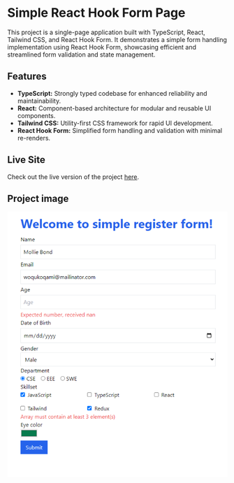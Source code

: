 # Simple React Hook Form Page

This project is a single-page application built with TypeScript, React, Tailwind CSS, and React Hook Form. It demonstrates a simple form handling implementation using React Hook Form, showcasing efficient and streamlined form validation and state management.

## Features

- **TypeScript:** Strongly typed codebase for enhanced reliability and maintainability.
- **React:** Component-based architecture for modular and reusable UI components.
- **Tailwind CSS:** Utility-first CSS framework for rapid UI development.
- **React Hook Form:** Simplified form handling and validation with minimal re-renders.

## Live Site

Check out the live version of the project [here](https://react-hook-form-neon.vercel.app/).

## Project image

![Project snapshot](images/project-image.png)
